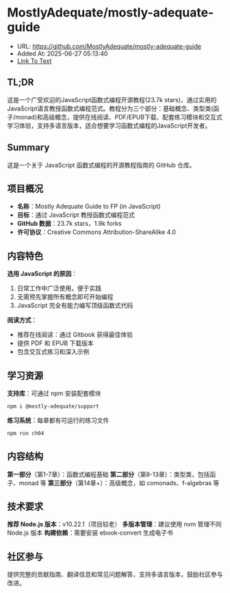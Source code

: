 # MostlyAdequate/mostly-adequate-guide
- URL: https://github.com/MostlyAdequate/mostly-adequate-guide
- Added At: 2025-06-27 05:13:40
- [Link To Text](2025-06-27-mostlyadequate-mostly-adequate-guide_raw.md)

## TL;DR
这是一个广受欢迎的JavaScript函数式编程开源教程(23.7k stars)，通过实用的JavaScript语言教授函数式编程范式。教程分为三个部分：基础概念、类型类(函子/monad)和高级概念，提供在线阅读、PDF/EPUB下载、配套练习模块和交互式学习体验，支持多语言版本，适合想要学习函数式编程的JavaScript开发者。

## Summary
这是一个关于 JavaScript 函数式编程的开源教程指南的 GitHub 仓库。

## 项目概况
- **名称**：Mostly Adequate Guide to FP (in JavaScript)  
- **目标**：通过 JavaScript 教授函数式编程范式
- **GitHub 数据**：23.7k stars，1.9k forks
- **许可协议**：Creative Commons Attribution-ShareAlike 4.0

## 内容特色
**选用 JavaScript 的原因**：
1. 日常工作中广泛使用，便于实践
2. 无需预先掌握所有概念即可开始编程
3. JavaScript 完全有能力编写顶级函数式代码

**阅读方式**：
- 推荐在线阅读：通过 Gitbook 获得最佳体验
- 提供 PDF 和 EPUB 下载版本
- 包含交互式练习和深入示例

## 学习资源
**支持库**：可通过 npm 安装配套模块
```bash
npm i @mostly-adequate/support
```

**练习系统**：每章都有可运行的练习文件
```bash
npm run ch04
```

## 内容结构
**第一部分**（第1-7章）：函数式编程基础
**第二部分**（第8-13章）：类型类，包括函子、monad 等
**第三部分**（第14章+）：高级概念，如 comonads、f-algebras 等

## 技术要求
**推荐 Node.js 版本**：v10.22.1（项目较老）
**多版本管理**：建议使用 nvm 管理不同 Node.js 版本
**构建依赖**：需要安装 ebook-convert 生成电子书

## 社区参与
提供完整的贡献指南、翻译信息和常见问题解答，支持多语言版本，鼓励社区参与改进。
